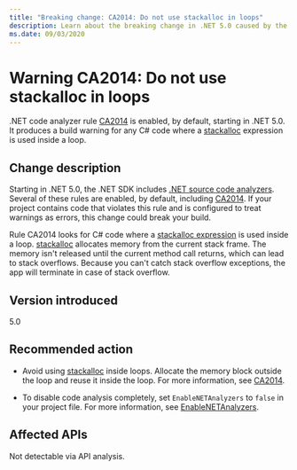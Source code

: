 ```yaml
---
title: "Breaking change: CA2014: Do not use stackalloc in loops"
description: Learn about the breaking change in .NET 5.0 caused by the enablement of code analysis rule CA2014.
ms.date: 09/03/2020
---
```

# Warning CA2014: Do not use stackalloc in loops

.NET code analyzer rule [CA2014](/visualstudio/code-quality/ca2014) is enabled, by default, starting in .NET 5.0. It produces a build warning for any C# code where a [stackalloc](../../../../csharp/language-reference/operators/stackalloc.md) expression is used inside a loop.

## Change description

Starting in .NET 5.0, the .NET SDK includes [.NET source code analyzers](../../../../fundamentals/code-analysis/overview.md). Several of these rules are enabled, by default, including [CA2014](/visualstudio/code-quality/ca2014). If your project contains code that violates this rule and is configured to treat warnings as errors, this change could break your build.

Rule CA2014 looks for C# code where a [stackalloc expression](../../../../csharp/language-reference/operators/stackalloc.md) is used inside a loop. [stackalloc](../../../../csharp/language-reference/operators/stackalloc.md) allocates memory from the current stack frame. The memory isn't released until the current method call returns, which can lead to stack overflows. Because you can't catch stack overflow exceptions, the app will terminate in case of stack overflow.

## Version introduced

5.0

## Recommended action

- Avoid using [stackalloc](../../../../csharp/language-reference/operators/stackalloc.md) inside loops. Allocate the memory block outside the loop and reuse it inside the loop. For more information, see [CA2014](/visualstudio/code-quality/ca2014).

- To disable code analysis completely, set `EnableNETAnalyzers` to `false` in your project file. For more information, see [EnableNETAnalyzers](../../../project-sdk/msbuild-props.md#enablenetanalyzers).

## Affected APIs

Not detectable via API analysis.

<!--

### Affected APIs

Not detectable via API analysis.

### Category

Code analysis

-->

